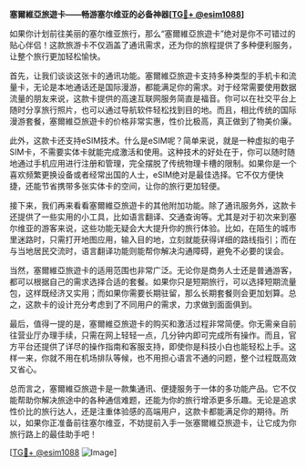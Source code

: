 **塞爾維亞旅遊卡——畅游塞尔维亚的必备神器[[TG💪+ @esim1088](https://t.me/s/esim1088)]**

如果你计划前往美丽的塞尔维亚旅行，那么“塞爾維亞旅遊卡”绝对是你不可错过的贴心伴侣！这款旅游卡不仅涵盖了通讯需求，还为你的旅程提供了多种便利服务，让整个旅行更加轻松愉快。

首先，让我们谈谈这张卡的通讯功能。塞爾維亞旅遊卡支持多种类型的手机卡和流量卡，无论是本地通话还是国际漫游，都能满足你的需求。对于经常需要使用数据流量的朋友来说，这款卡提供的高速互联网服务简直是福音。你可以在社交平台上随时分享旅行照片，也可以通过导航软件轻松找到目的地。而且，相比传统的国际漫游套餐，塞爾維亞旅遊卡的价格非常实惠，性价比极高，真正做到了物美价廉。

此外，这款卡还支持eSIM技术。什么是eSIM呢？简单来说，就是一种虚拟的电子SIM卡，不需要实体卡就能完成激活和使用。这种技术的好处在于，你可以随时随地通过手机应用进行注册和管理，完全摆脱了传统物理卡槽的限制。如果你是一个喜欢频繁更换设备或者经常出国的人士，eSIM绝对是最佳选择。它不仅方便快捷，还能节省携带多张实体卡的空间，让你的旅行更加轻便。

接下来，我们再来看看塞爾維亞旅遊卡的其他附加功能。除了通讯服务外，这款卡还提供了一些实用的小工具，比如语言翻译、交通查询等。尤其是对于初次来到塞尔维亚的游客来说，这些功能无疑会大大提升你的旅行体验。比如，在陌生的城市里迷路时，只需打开地图应用，输入目的地，立刻就能获得详细的路线指引；而在与当地居民交流时，语言翻译功能则能帮你解决沟通障碍，避免不必要的误会。

当然，塞爾維亞旅遊卡的适用范围也非常广泛。无论你是商务人士还是普通游客，都可以根据自己的需求选择合适的套餐。如果你只是短期旅行，可以选择短期流量包，这样既经济又实用；而如果你需要长期驻留，那么长期套餐则会更加划算。总之，这款卡的设计充分考虑到了不同用户的需求，力求做到面面俱到。

最后，值得一提的是，塞爾維亞旅遊卡的购买和激活过程非常简便。你无需亲自前往营业厅办理手续，只需在网上轻轻一点，几分钟内即可完成所有操作。而且，官方平台还提供了详尽的操作指南和客服支持，即使你是科技小白也能轻松上手。这样一来，你就不用在机场排队等候，也不用担心语言不通的问题，整个过程既高效又省心。

总而言之，塞爾維亞旅遊卡是一款集通讯、便捷服务于一体的多功能产品。它不仅能帮助你解决旅途中的各种通信难题，还能为你的旅行增添更多乐趣。无论是追求性价比的旅行达人，还是注重体验感的高端用户，这款卡都能满足你的期待。所以，如果你正准备前往塞尔维亚，不妨提前入手一张塞爾維亞旅遊卡，让它成为你旅行路上的最佳助手吧！

[[TG💪+ @esim1088](https://t.me/s/esim1088) ![Image](https://i.postimg.cc/4NQfJmqS/Snipaste-2025-05-13-00-14-12.png)]